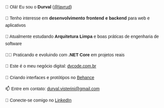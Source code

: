 <div style="font-family: Arial, sans-serif; line-height: 1.6;">
  <p>👋 Olá! Eu sou o <strong>Durval</strong> (<a href="https://github.com/lavrud" target="_blank">@lavrud</a>)</p>
  <p>👀 Tenho interesse em <strong>desenvolvimento frontend e backend</strong> para web e aplicativos</p>
  <p>🌱 Atualmente estudando <strong>Arquitetura Limpa</strong> e boas práticas de engenharia de software</p>
  <p>💪🏻 Praticando e evoluindo com <strong>.NET Core</strong> em projetos reais</p>
  <p>🎯 Este é o meu negócio digital: <a href="http://dvcode.com.br" target="_blank">dvcode.com.br</a></p>
  <p>🎨 Criando interfaces e protótipos no <a href="https://www.behance.net/durvaljunior" target="_blank">Behance</a></p>
  <p>📫 Entre em contato: <a href="mailto:durval.visterini@gmail.com">durval.visterini@gmail.com</a></p>
  <p>🔗 Conecte-se comigo no <a href="https://www.linkedin.com/in/durval-visterini/" target="_blank">LinkedIn</a></p>
</div>

<!---
lavrud/lavrud is a ✨ special ✨ repository because its `README.md` (this file) appears on your GitHub profile.
You can click the Preview link to take a look at your changes.
--->
<!--<div align="left">
  <img height="180em" src="https://github-readme-stats.vercel.app/api/top-langs/?username=lavrud&layout=compact&langs_count=12&hide_border=enabled&theme=tokyonight"/>
  <img height="180em" src="https://github-readme-stats.vercel.app/api?username=lavrud&layout=compact&show_icons=true&hide_border=enable&include_all_commits=true&count_private=true&theme=tokyonight"/>
</div>-->

